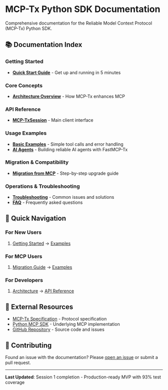 # MCP-Tx Python SDK Documentation

Comprehensive documentation for the Reliable Model Context Protocol (MCP-Tx) Python SDK.

## 📚 Documentation Index

### Getting Started
- [**Quick Start Guide**](getting-started.md) - Get up and running in 5 minutes

### Core Concepts
- [**Architecture Overview**](architecture.md) - How MCP-Tx enhances MCP

### API Reference
- [**MCP-TxSession**](api/mcp-tx-session.md) - Main client interface

### Usage Examples
- [**Basic Examples**](examples/basic.md) - Simple tool calls and error handling
- [**AI Agents**](ai-agents.md) - Building reliable AI agents with FastMCP-Tx

### Migration & Compatibility
- [**Migration from MCP**](migration.md) - Step-by-step upgrade guide

### Operations & Troubleshooting
- [**Troubleshooting**](troubleshooting.md) - Common issues and solutions
- [**FAQ**](faq.md) - Frequently asked questions

## 🎯 Quick Navigation

### For New Users
1. [Getting Started](getting-started.md) → [Examples](examples/basic.md)

### For MCP Users  
1. [Migration Guide](migration.md) → [Examples](examples/basic.md)

### For Developers
1. [Architecture](architecture.md) → [API Reference](api/rmcp-session.md)

## 🔗 External Resources

- [MCP-Tx Specification](../../../mvp-spec.md) - Protocol specification
- [Python MCP SDK](https://github.com/modelcontextprotocol/python-sdk) - Underlying MCP implementation
- [GitHub Repository](https://github.com/Daku-on/reliable-MCP-draft) - Source code and issues

## 📝 Contributing

Found an issue with the documentation? Please [open an issue](https://github.com/Daku-on/reliable-MCP-draft/issues) or submit a pull request.

---

**Last Updated**: Session 1 completion - Production-ready MVP with 93% test coverage